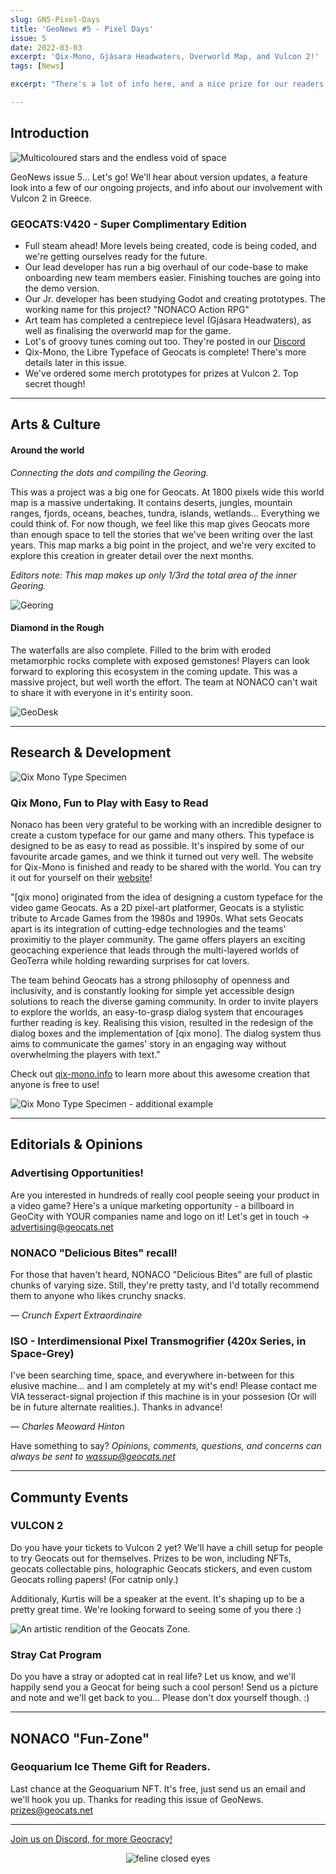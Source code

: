 ```yaml
---
slug: GN5-Pixel-Days
title: 'GeoNews #5 - Pixel Days'
issue: 5
date: 2022-03-03
excerpt: 'Qix-Mono, Gjásara Headwaters, Overworld Map, and Vulcon 2!'
tags: [News]

excerpt: "There's a lot of info here, and a nice prize for our readers. Also, we'll be surprised if any of you can crack this edition's puzzle..."

---
```


## **Introduction**

![Multicoloured stars and the endless void of space](/geonews/stars.png)

GeoNews issue 5... Let's go!
We'll hear about version updates, a feature look into a few of our ongoing projects, and info about our involvement with Vulcon 2 in Greece.

### GEOCATS:V420 - Super Complimentary Edition

- Full steam ahead! More levels being created, code is being coded, and we're getting ourselves ready for the future. 
- Our lead developer has run a big overhaul of our code-base to make onboarding new team members easier. Finishing touches are going into the demo version.
- Our Jr. developer has been studying Godot and creating prototypes. The working name for this project? "NONACO Action RPG"
- Art team has completed a centrepiece level (Gjásara Headwaters), as well as finalising the overworld map for the game.
- Lot's of groovy tunes coming out too. They're posted in our [Discord](https://discord.gg/JW6mgyN3rk)
- Qix-Mono, the Libre Typeface of Geocats is complete! There's more details later in this issue.
- We've ordered some merch prototypes for prizes at Vulcon 2. Top secret though!

---

## **Arts & Culture**

#### Around the world

*Connecting the dots and compiling the Georing.* 

This was a project was a big one for Geocats. At 1800 pixels wide this world map is a massive undertaking. It contains deserts, jungles, mountain ranges, fjords, oceans, beaches, tundra, islands, wetlands... Everything we could think of.
For now though, we feel like this map gives Geocats more than enough space to tell the stories that we've been writing over the last years. This map marks a big point in the project, and we're very excited to explore this creation in greater detail over the next months.

*Editors note: This map makes up only 1/3rd the total area of the inner Georing.*

![Georing](/geonews/ringmap.png)

#### Diamond in the Rough

The waterfalls are also complete. Filled to the brim with eroded metamorphic rocks complete with exposed gemstones! Players can look forward to exploring this ecosystem in the coming update.
This was a massive project, but well worth the effort. The team at NONACO can't wait to share it with everyone in it's entirity soon.

![GeoDesk](/geonews/river_gem.png)

---

## **Research & Development**

![Qix Mono Type Specimen](/geonews/qixmono1.jpg)

### Qix Mono, Fun to Play with Easy to Read

Nonaco has been very grateful to be working with an incredible designer to create a custom typeface for our game and many others. This typeface is designed to be as easy to read as possible. It's inspired by some of our favourite arcade games, and we think it turned out very well. 
The website for Qix-Mono is finished and ready to be shared with the world. You can try it out for yourself on their [website](https://qix-mono.info/)!

"[qix mono] originated from the idea of designing a custom typeface for the video game Geocats. As a 2D pixel-art platformer, Geocats is a stylistic tribute to Arcade Games from the 1980s and 1990s. What sets Geocats apart is its integration of cutting-edge technologies and the teams' proximitiy to the player community. The game offers players an exciting geocaching experience that leads through the multi-layered worlds of GeoTerra while holding rewarding surprises for cat lovers.

The team behind Geocats has a strong philosophy of openness and inclusivity, and is constantly looking for simple yet accessible design solutions to reach the diverse gaming community. In order to invite players to explore the worlds, an easy-to-grasp dialog system that encourages further reading is key. Realising this vision, resulted in the redesign of the dialog boxes and the implementation of [qix mono]. The dialog system thus aims to communicate the games' story in an engaging way without overwhelming the players with text."

Check out [qix-mono.info](https://qix-mono.info/) to learn more about this awesome creation that anyone is free to use!

![Qix Mono Type Specimen - additional example](/geonews/qixmono2.jpg)


---

## **Editorials & Opinions**

### Advertising Opportunities!

Are you interested in hundreds of really cool people seeing your product in a video game?
Here's a unique marketing opportunity - a billboard in GeoCity with YOUR companies name and logo on it! 
Let's get in touch -> advertising@geocats.net

### NONACO "Delicious Bites" recall!

For those that haven't heard, NONACO "Delicious Bites" are full of plastic chunks of varying size. Still, they're pretty tasty, and I'd totally recommend them to anyone who likes crunchy snacks.

— *Crunch Expert Extraordinaire*

### ISO - Interdimensional Pixel Transmogrifier (420x Series, in Space-Grey)

I've been searching time, space, and everywhere in-between for this elusive machine... and I am completely at my wit's end! Please contact me VIA tesseract-signal projection if this machine is in your possesion (Or will be in future alternate realities.).
Thanks in advance!

— *Charles Meoward Hinton*

Have something to say? *Opinions, comments, questions, and concerns can always be sent to wassup@geocats.net*

---

## **Communty Events**

### VULCON 2

Do you have your tickets to Vulcon 2 yet? 
We'll have a chill setup for people to try Geocats out for themselves. Prizes to be won, including NFTs, geocats collectable pins, holographic Geocats stickers, and even custom Geocats rolling papers! (For catnip only.)

Additionaly, Kurtis will be a speaker at the event. It's shaping up to be a pretty great time. We're looking forward to seeing some of you there :)

![An *artistic* rendition of the Geocats Zone.](/geonews/booth_promo.png)

### Stray Cat Program

Do you have a stray or adopted cat in real life? 
Let us know, and we'll happily send you a Geocat for being such a cool person! Send us a picture and note and we'll get back to you... Please don't dox yourself though. :)

---

## **NONACO "Fun-Zone"**

### Geoquarium Ice Theme Gift for Readers.

Last chance at the Geoquarium NFT. It's free, just send us an email and we'll hook you up. Thanks for reading this issue of GeoNews.
prizes@geocats.net

---

[Join us on Discord, for more Geocracy! ](https://discord.gg/JW6mgyN3rk) 

<center>


![feline closed eyes](/geonews/feline_closed_eyes.png)
</center>

<style>
img {
    max-width: 100%;
}
</style>
